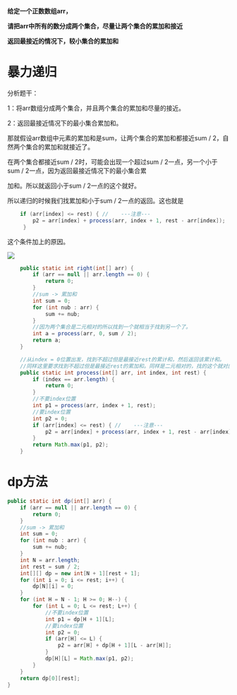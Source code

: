 

**给定一个正数数组arr，**

**请把arr中所有的数分成两个集合，尽量让两个集合的累加和接近**

**返回最接近的情况下，较小集合的累加和**

# 暴力递归



分析题干：

1：将arr数组分成两个集合，并且两个集合的累加和尽量的接近。

2：返回最接近情况下的最小集合累加和。

那就假设arr数组中元素的累加和是sum，让两个集合的累加和都接近sum / 2，自然两个集合的累加和就接近了。

在两个集合都接近sum / 2时，可能会出现一个超过sum / 2一点，另一个小于sum / 2一点，因为返回最接近情况下的最小集合累

加和。所以就返回小于sum / 2一点的这个就好。

所以递归的时候我们找累加和小于sum / 2一点的返回。这也就是

```java
	if (arr[index] <= rest) { //    ---注意---
        p2 = arr[index] + process(arr, index + 1, rest - arr[index]);
     }
```

这个条件加上的原因。



![](D:/%E4%BD%A0%E5%A5%BDJava/1562.jpg)

```java
	public static int right(int[] arr) {
        if (arr == null || arr.length == 0) {
            return 0;
        }
        //sum -> 累加和
        int sum = 0;
        for (int nub : arr) {
            sum += nub;
        }
        //因为两个集合是二元相对的所以找到一个就相当于找到另一个了。
        int a = process(arr, 0, sum / 2);
        return a;
    }

    //从index = 0位置出发，找到不超过但是最接近rest的累计和，然后返回该累计和。
    //同样这里要求找到不超过但是最接近rest的累加和。同样是二元相对的，找的这个就对应找到另一个。
    public static int process(int[] arr, int index, int rest) {
        if (index == arr.length) {
            return 0;
        }
        //不要index位置
        int p1 = process(arr, index + 1, rest);
        //要index位置
        int p2 = 0;
        if (arr[index] <= rest) { //    ---注意---
            p2 = arr[index] + process(arr, index + 1, rest - arr[index]);
        }
        return Math.max(p1, p2);
    }
```



# dp方法

```java
public static int dp(int[] arr) {
    if (arr == null || arr.length == 0) {
        return 0;
    }
    //sum -> 累加和
    int sum = 0;
    for (int nub : arr) {
        sum += nub;
    }
    int N = arr.length;
    int rest = sum / 2;
    int[][] dp = new int[N + 1][rest + 1];
    for (int i = 0; i <= rest; i++) {
        dp[N][i] = 0;
    }
    for (int H = N - 1; H >= 0; H--) {
        for (int L = 0; L <= rest; L++) {
            //不要index位置
            int p1 = dp[H + 1][L];
            //要index位置
            int p2 = 0;
            if (arr[H] <= L) {
                p2 = arr[H] + dp[H + 1][L - arr[H]];
            }
            dp[H][L] = Math.max(p1, p2);
        }
    }
    return dp[0][rest];
}
```

​	



